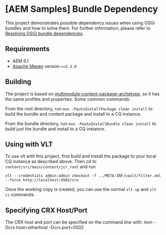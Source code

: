[AEM Samples] Bundle Dependency
========

This project demonstrates possible dependency issues when using OSGi bundles and how to solve them.
For further information, please refer to [Resolving OSGi bundle dependencies](http://danielhalima.com/aem/2016/12/18/resolving-osgi-bundle-dependencies/).

Requirements
------------

- AEM 6.1
- [Apache Maven](https://maven.apache.org/) version `>=3.3.9`

Building
--------

The project is based on [multimodule-content-package-archetype](https://docs.adobe.com/docs/en/aem/6-1/develop/dev-tools/vlt-mavenplugin.html#multimodule-content-package-archetype), so it has the same profiles and properties. Some common commands:

From the root directory, run ``mvn -PautoInstallPackage clean install`` to build the bundle and content package and install to a CQ instance.

From the bundle directory, run ``mvn -PautoInstallBundle clean install`` to build *just* the bundle and install to a CQ instance.

Using with VLT
--------------

To use vlt with this project, first build and install the package to your local CQ instance as described above. Then cd to `content/src/main/content/jcr_root` and run

    vlt --credentials admin:admin checkout -f ../META-INF/vault/filter.xml --force http://localhost:4502/crx

Once the working copy is created, you can use the normal ``vlt up`` and ``vlt ci`` commands.

Specifying CRX Host/Port
------------------------

The CRX host and port can be specified on the command line with:
mvn -Dcrx.host=otherhost -Dcrx.port=5502 <goals>



